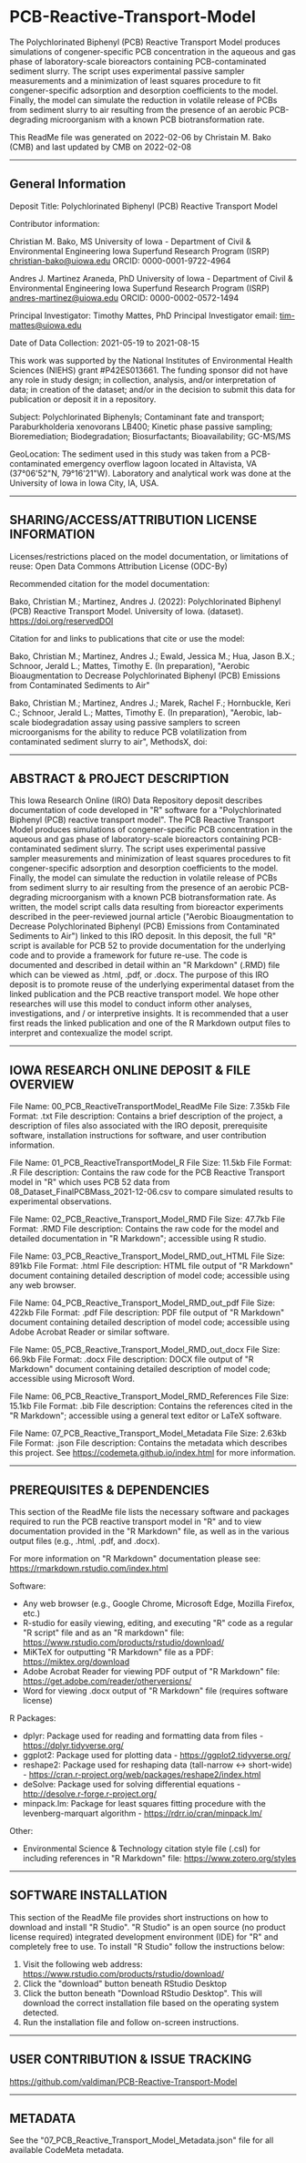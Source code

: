 # PCB-Reactive-Transport-Model
The Polychlorinated Biphenyl (PCB) Reactive Transport Model produces simulations of congener-specific PCB concentration in the aqueous and gas phase of laboratory-scale bioreactors containing PCB-contaminated sediment slurry.  The script uses experimental passive sampler measurements and a minimization of least squares procedure to fit congener-specific adsorption and desorption coefficients to the model.  Finally, the model can simulate the reduction in volatile release of PCBs from sediment slurry to air resulting from the presence of an aerobic PCB-degrading microorganism with a known PCB biotransformation rate. 

This ReadMe file was generated on 2022-02-06 by Christain M. Bako (CMB) and last updated by CMB on 2022-02-08

----------------------
General Information
----------------------

Deposit Title: Polychlorinated Biphenyl (PCB) Reactive Transport Model

Contributor information:

Christian M. Bako, MS
University of Iowa - Department of Civil & Environmental Engineering
Iowa Superfund Research Program (ISRP)
christian-bako@uiowa.edu
ORCID: 0000-0001-9722-4964

Andres J. Martinez Araneda, PhD
University of Iowa - Department of Civil & Environmental Engineering
Iowa Superfund Research Program (ISRP)
andres-martinez@uiowa.edu
ORCID: 0000-0002-0572-1494

Principal Investigator: Timothy Mattes, PhD
Principal Investigator email: tim-mattes@uiowa.edu

Date of Data Collection: 2021-05-19 to 2021-08-15

This work was supported by the National Institutes of Environmental Health Sciences (NIEHS) grant #P42ES013661.  The funding sponsor did not have any role in study design; in collection, analysis, and/or interpretation of data; in creation of the dataset; and/or in the decision to submit this data for publication or deposit it in a repository.

Subject: Polychlorinated Biphenyls; Contaminant fate and transport; Paraburkholderia xenovorans LB400; Kinetic phase passive sampling; Bioremediation; Biodegradation; Biosurfactants; Bioavailability; GC-MS/MS

GeoLocation: The sediment used in this study was taken from a PCB-contaminated emergency overflow lagoon located in Altavista, VA (37°06'52"N, 79°16'21"W). Laboratory and analytical work was done at the University of Iowa in Iowa City, IA, USA.

--------------------------
SHARING/ACCESS/ATTRIBUTION LICENSE INFORMATION
--------------------------

Licenses/restrictions placed on the model documentation, or limitations of reuse: Open Data Commons Attribution License (ODC-By)

Recommended citation for the model documentation:

Bako, Christian M.; Martinez, Andres J. (2022): Polychlorinated Biphenyl (PCB) Reactive Transport Model. University of Iowa. (dataset). https://doi.org/reservedDOI

Citation for and links to publications that cite or use the model:

Bako, Christian M.; Martinez, Andres J.; Ewald, Jessica M.; Hua, Jason B.X.; Schnoor, Jerald L.; Mattes, Timothy E. (In preparation), "Aerobic Bioaugmentation to Decrease Polychlorinated Biphenyl (PCB) Emissions from Contaminated Sediments to Air"

Bako, Christian M.; Martinez, Andres J.; Marek, Rachel F.; Hornbuckle, Keri C.; Schnoor, Jerald L.; Mattes, Timothy E. (In preparation), "Aerobic, lab-scale biodegradation assay using passive samplers to screen microorganisms for the ability to reduce PCB volatilization from contaminated sediment slurry to air", MethodsX, doi:

--------
ABSTRACT & PROJECT DESCRIPTION
--------

This Iowa Research Online (IRO) Data Repository deposit describes documentation of code developed in "R" software for a "Polychlorinated Biphenyl (PCB) reactive transport model". The PCB Reactive Transport Model produces simulations of congener-specific PCB concentration in the aqueous and gas phase of laboratory-scale bioreactors containing PCB-contaminated sediment slurry.  The script uses experimental passive sampler measurements and minimization of least squares procedures to fit congener-specific adsorption and desorption coefficients to the model.  Finally, the model can simulate the reduction in volatile release of PCBs from sediment slurry to air resulting from the presence of an aerobic PCB-degrading microorganism with a known PCB biotransformation rate. As written, the model script calls data resulting from bioreactor experiments described in the peer-reviewed journal article ("Aerobic Bioaugmentation to Decrease Polychlorinated Biphenyl (PCB) Emissions from Contaminated Sediments to Air") linked to this IRO deposit. In this deposit, the full "R" script is available for PCB 52 to provide documentation for the underlying code and to provide a framework for future re-use. The code is documented and described in detail within an "R Markdown" (.RMD) file which can be viewed as .html, .pdf, or .docx. The purpose of this IRO deposit is to promote reuse of the underlying experimental dataset from the linked publication and the PCB reactive transport model.  We hope other researches will use this model to conduct inform other analyses, investigations, and / or interpretive insights.  It is recommended that a user first reads the linked publication and one of the R Markdown output files to interpret and contexualize the model script.

--------------------
IOWA RESEARCH ONLINE DEPOSIT & FILE OVERVIEW
--------------------
File Name: 00_PCB_ReactiveTransportModel_ReadMe
File Size: 7.35kb
File Format: .txt
File description: Contains a brief description of the project, a description of files also associated with the IRO deposit, prerequisite software, installation instructions for software, and user contribution information.

File Name: 01_PCB_ReactiveTransportModel_R
File Size: 11.5kb
File Format: .R
File description: Contains the raw code for the PCB Reactive Transport model in "R" which uses PCB 52 data from 08_Dataset_FinalPCBMass_2021-12-06.csv to compare simulated results to experimental observations.

File Name: 02_PCB_Reactive_Transport_Model_RMD
File Size: 47.7kb
File Format: .RMD
File description: Contains the raw code for the model and detailed documentation in "R Markdown"; accessible using R studio.

File Name: 03_PCB_Reactive_Transport_Model_RMD_out_HTML
File Size: 891kb
File Format: .html
File description: HTML file output of "R Markdown" document containing detailed description of model code; accessible using any web browser.

File Name: 04_PCB_Reactive_Transport_Model_RMD_out_pdf
File Size: 422kb
File Format: .pdf
File description: PDF file output of "R Markdown" document containing detailed description of model code; accessible using Adobe Acrobat Reader or similar software.

File Name: 05_PCB_Reactive_Transport_Model_RMD_out_docx
File Size: 66.9kb
File Format: .docx
File description: DOCX file output of "R Markdown" document containing detailed description of model code; accessible using Microsoft Word.

File Name: 06_PCB_Reactive_Transport_Model_RMD_References
File Size: 15.1kb
File Format: .bib
File description: Contains the references cited in the "R Markdown"; accessible using a general text editor or LaTeX software.

File Name: 07_PCB_Reactive_Transport_Model_Metadata
File Size: 2.63kb
File Format: .json
File description: Contains the metadata which describes this project.  See https://codemeta.github.io/index.html for more information.


--------
PREREQUISITES & DEPENDENCIES
--------
This section of the ReadMe file lists the necessary software and packages required to run the PCB reactive transport model in "R" and to view documentation provided in the "R Markdown" file, as well as in the various output files (e.g., .html, .pdf, and .docx).

For more information on "R Markdown" documentation please see: https://rmarkdown.rstudio.com/index.html

Software:
- Any web browser (e.g., Google Chrome, Microsoft Edge, Mozilla Firefox, etc.)
- R-studio for easily viewing, editing, and executing "R" code as a regular "R script" file and as an "R markdown" file: https://www.rstudio.com/products/rstudio/download/
- MiKTeX for outputting "R Markdown" file as a PDF: https://miktex.org/download
- Adobe Acrobat Reader for viewing PDF output of "R Markdown" file: https://get.adobe.com/reader/otherversions/
- Word for viewing .docx output of "R Markdown" file (requires software license)

R Packages:
- dplyr: Package used for reading and formatting data from files - https://dplyr.tidyverse.org/
- ggplot2: Package used for plotting data - https://ggplot2.tidyverse.org/
- reshape2: Package used for reshaping data (tall-narrow <-> short-wide) - https://cran.r-project.org/web/packages/reshape2/index.html
- deSolve: Package used for solving differential equations - http://desolve.r-forge.r-project.org/
- minpack.lm: Package for least squares fitting procedure with the levenberg-marquart algorithm - https://rdrr.io/cran/minpack.lm/


Other:
- Environmental Science & Technology citation style file (.csl) for including references in "R Markdown" file: https://www.zotero.org/styles

--------
SOFTWARE INSTALLATION
--------

This section of the ReadMe file provides short instructions on how to download and install "R Studio".  "R Studio" is an open source (no product license required) integrated development environment (IDE) for "R" and completely free to use.  To install "R Studio" follow the instructions below:

1. Visit the following web address: https://www.rstudio.com/products/rstudio/download/
2. Click the "download" button beneath RStudio Desktop
3. Click the button beneath "Download RStudio Desktop".  This will download the correct installation file based on the operating system detected.
4. Run the installation file and follow on-screen instructions.  

--------
USER CONTRIBUTION & ISSUE TRACKING
--------
https://github.com/valdiman/PCB-Reactive-Transport-Model

--------
METADATA
--------
See the "07_PCB_Reactive_Transport_Model_Metadata.json" file for all available CodeMeta metadata.

